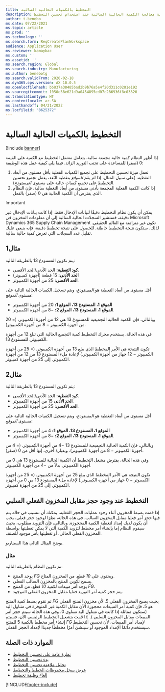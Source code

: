 ```yaml
---
title: التخطيط بالكميات الحالية السالبة
description: يوضح هذا الموضوع كيفية معالجة الكمية الحالية السالبة عند استخدام تحسين التخطيط.
author: t-benebo
ms.date: 07/22/2021
ms.topic: article
ms.prod: ''
ms.technology: ''
ms.search.form: ReqCreatePlanWorkspace
audience: Application User
ms.reviewer: kamaybac
ms.custom: ''
ms.assetid: ''
ms.search.region: Global
ms.search.industry: Manufacturing
ms.author: benebotg
ms.search.validFrom: 2020-02-18
ms.dyn365.ops.version: AX 10.0.5
ms.openlocfilehash: bb837a38485bad2b9b76a5e4f20d311c0281e192
ms.sourcegitcommit: 1050e58e621d9a0454895ed07c286936f8c03320
ms.translationtype: HT
ms.contentlocale: ar-SA
ms.lasthandoff: 04/21/2022
ms.locfileid: "8625372"
---
```

# <a name="planning-with-negative-on-hand-quantities"></a>التخطيط بالكميات الحالية السالبة

[!include [banner](../../includes/banner.md)]

إذا أظهر النظام كمية حالية مجمعة سالبة، يتعامل مشغل التخطيط مع الكمية على القيمة 0 (صفر) للمساعدة على تجنب التوريد الزائد. فيما يلي كيفية عمل هذه الوظيفة:

1. تعمل ميزة تحسين التخطيط على تجميع الكميات الفعلية بأقل مستوى من أبعاد التغطية. (على سبيل المثال، إذا لم يقم *الموقع* بتغطية البُعد، يعمل تجميع تحسين التخطيط على تجميع كميات حالية على مستوى *المستودع*).
1. إذا كانت الكمية الفعلية المجمعة بأدنى مستوى من أبعاد التغطية سالبة، فإن النظام الذي يفترض أن الكمية الحالية هي 0 (صفر) بالفعل.

> [!IMPORTANT]
> يمكن أن يكون نظام التخطيط دقيقًا لبيانات الإدخال فقط. إذا كانت بيانات الإدخال غير دقيقة، فستشير السجلات الحالية السالبة إلى أن معلومات المخزون في Microsoft Dynamics 365 Supply Chain Management تكون غير متزامنة مع العالم الحقيقي. لذلك، ستكون نتيجة التخطيط خاطئة. للحصول على نتيجة تخطيط دقيقة، فإنه ينبغي عليك تقليل عدد السجلات التي تعرض كمية حالية سالبة.

## <a name="example-1"></a>مثال1

يتم تكوين المستودع 13 بالطريقة التالية:

- **كود التغطية:** الحد الأدنى/الحد الأقصى.
- **الحد الأدنى:** 15 قطعة (أجهزة كمبيوتر)
- **الحد الأقصى:** 25 من أجهزة الكمبيوتر.

أقل مستوى من أبعاد التغطية هو *المستودع*، ويتم تسجيل الكميات الحالية التالية على مستوى *الموقع*:

- **الموقع 1، المستودع 13، الموقع 1:** 20 من أجهزة الكمبيوتر
- **الموقع 1، المستودع 13، الموقع 2:** &minus;8 من أجهزة الكمبيوتر.

وبالتالي، فإن الكمية الحالية التجميعية للمستودع 13 هي 12 من أجهزة الكمبيوتر. (= 20 من أجهزة الكمبيوتر &minus; 8 من أجهزة الكمبيوتر).

في هذه الحالة، يستخدم محرك التخطيط كمية التجميع الحالية التي تبلغ 12 من أجهزة الكمبيوتر. للمستودع 13.

تكون النتيجة هي الأمر المخطط الذي يبلغ 13 من أجهزة الكمبيوتر. (= 25 من أجهزة الكمبيوتر &minus; 12 جهاز من أجهزة الكمبيوتر.) لإعادة ملء المستودع 13 من 12 من أجهزة الكمبيوتر. إلى 25 من أجهزة كمبيوتر.

## <a name="example-2"></a>مثال2

يتم تكوين المستودع 13 بالطريقة التالية:

- **كود التغطية:** الحد الأدنى/الحد الأقصى.
- **الحد الأدنى** 15 من أجهزة الكمبيوتر.
- **الحد الأقصى:** 25 من أجهزة الكمبيوتر.

أقل مستوى من أبعاد التغطية هو *المستودع*، ويتم تسجيل الكميات الحالية التالية على مستوى *الموقع*:

- **الموقع 1، المستودع 13، الموقع 1:** 4 من أجهزة الكمبيوتر
- **الموقع 1، المستودع 13، الموقع 2:** &minus;8 من أجهزة الكمبيوتر.

وبالتالي، فإن الكمية الحالية التجميعية للمستودع 13 &minus;4 من أجهزة الكمبيوتر. (= 4 من أجهزة الكمبيوتر &minus; 8 من أجهزة الكمبيوتر). وبعبارة أخرى، إنها أقل من 0 (صفر).

وفي هذه الحالة، يفترض مشغل التخطيط أن الكمية الحالية للمستودع 13 هي 0 من أجهزة الكمبيوتر. بدلاً من &minus;4 من أجهزة الكمبيوتر.

تكون النتيجة هي الأمر المخطط الذي يبلغ 25 من أجهزة الكمبيوتر. (= 25 من أجهزة الكمبيوتر &minus; 0 جهاز من أجهزة الكمبيوتر.) لإعادة ملء المستودع 13 من 0 من أجهزة الكمبيوتر. إلى 25 من أجهزة كمبيوتر.

## <a name="planning-when-there-is-a-reservation-against-negative-on-hand-inventory"></a>التخطيط عند وجود حجز مقابل المخزون الفعلي السلبي

إذا قمت بضبط المخزون أثناء وجود عمليات الحجز الفعلية، يمكنك أن تتسبب في حالة يتم فيها حجز أمر فعليا مقابل المخزون السالب. في هذه الحالة، نظرًا لوجود حجز فعلي، يجب أن يكون لديك إمداد لتغطية الكمية المحجوزة. وبالتالي، فإن التزويد مطلوب، بحيث سيقوم النظام إما بإنشاء أمر مخطط لتزويد الكمية التي لا يمكن تغطيتها بواسطة المخزون الفعلي الحالي، أو تغطيتها بأمر موجود للصنف.

يوضح المثال التالي هذا السيناريو.

### <a name="example"></a>مثال

تم تكوين النظام بالطريقة التالية:

- يوجد المنتج *FG* ويحتوي على *10* قطع. من المخزون المتاح.
- يسمح تكوين المنتج بالمخزون السالب الفعلي.
- يوجد أمر مبيعات لكمية *10* قطع. من المنتج *FG*.
- يتم حجز كمية أمر التوريد فعليا مقابل المخزون الفعلي الموجود.

ثم تقوم بضبط كمية المنتج *FG* بحيث يصبح المخزون الفعلي 5. لأن مخزون المنتج الفعلي هو 5، فإن كمية أمر المبيعات محجوزة الآن مقابل الكمية غير المتوفرة في متناول اليد (ستكون مماثلة إذا كانت في متناول اليد تساوي 0، وفي هذه الحالة سيتم حجز أمر المبيعات مقابل المخزون السلبي ). إذا قمت بتشغيل التخطيط الرئيسي الآن، فسيتم إنشاء أمر مخطط بالكمية 5 للمنتج *FG* لإمداد أمر المبيعات، لأن تحسين التخطيط‬ سيستخدم دائمًا الإمداد الموجود أو سينشئ أمرًا مخططًا جديدًا لإمداد الحجز الفعلي.

## <a name="related-resources"></a>الموارد ذات الصلة

- [نظرة عامة على تحسين التخطيط](planning-optimization-overview.md)
- [بدء تحسين التخطيط](get-started.md)
- [تحليل ملاءمة تحسين التخطيط](planning-optimization-fit-analysis.md)
- [عرض سجل محفوظات الخطط والتخطيط](plan-history-logs.md)
- [إلغاء وظيفة تخطيط](cancel-planning-job.md)

[!INCLUDE[footer-include](../../../includes/footer-banner.md)]
